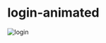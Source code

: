 # login-animated

![login](https://user-images.githubusercontent.com/66878884/132331647-21574b82-1e24-4cbe-a019-087322f4dd94.jpg)
